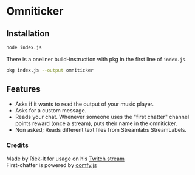 # Omniticker
## Installation
```bash
node index.js
```
There is a oneliner build-instruction with pkg in the first line of `index.js`.
```bash
pkg index.js --output omniticker
```
## Features
+ Asks if it wants to read the output of your music player.
+ Asks for a custom message.
+ Reads your chat. Whenever someone uses the "first chatter" channel points reward (once a stream), puts their name in the omniticker.
+ Non asked; Reads different text files from Streamlabs StreamLabels.
### Credits
Made by Riek-lt for usage on his [Twitch stream](https://www.twitch.tv/Riekelt)</br>
First-chatter is powered by [comfy.js](https://github.com/instafluff/ComfyJS)</br>
